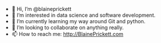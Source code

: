 - 👋 Hi, I’m @blaineprickett
- 👀 I’m interested in data science and software development. 
- 🌱 I’m currently learning my way around Git and python.
- 💞️ I’m looking to collaborate on anything really.
- 📫 How to reach me: http://BlainePrickett.com

<!---
blaineprickett/blaineprickett is a ✨ special ✨ repository because its `README.md` (this file) appears on your GitHub profile.
You can click the Preview link to take a look at your changes.
--->
